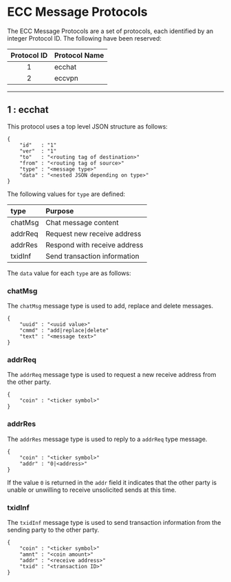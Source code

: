 # ECC Message Protocols

The ECC Message Protocols are a set of protocols, each identified by an integer Protocol ID. The following have been reserved:

| Protocol ID | Protocol Name |
|:-:|:--|
|1|ecchat|
|2|eccvpn|

----------

## 1 : ecchat

This protocol uses a top level JSON structure as follows:

   	{
		"id"   : "1"
		"ver"  : "1"
		"to"   : "<routing tag of destination>"
		"from" : "<routing tag of source>"
		"type" : "<message type>"
		"data" : "<nested JSON depending on type>"
	}

The following values for `type` are defined:

|type|Purpose|
|:--|:--|
|chatMsg|Chat message content|
|addrReq|Request new receive address|
|addrRes|Respond with receive address|
|txidInf|Send transaction information|

The `data` value for each `type` are as follows:

### chatMsg

The `chatMsg` message type is used to add, replace and delete messages.

	{
		"uuid" : "<uuid value>"
		"cmmd" : "add|replace|delete"
		"text" : "<message text>"
	}

### addrReq

The `addrReq` message type is used to request a new receive address from the other party.

	{
		"coin" : "<ticker symbol>"
	}

### addrRes

The `addrRes` message type is used to reply to a `addrReq` type message.

	{
		"coin" : "<ticker symbol>"
		"addr" : "0|<address>"
	}

If the value `0` is returned in the `addr` field it indicates that the other party is unable or unwilling to receive unsolicited sends at this time.

### txidInf

The `txidInf` message type is used to send transaction information from the sending party to the other party.

	{
		"coin" : "<ticker symbol>"
		"amnt" : "<coin amount>"
		"addr" : "<receive address>"
		"txid" : "<transaction ID>"
	}
		
